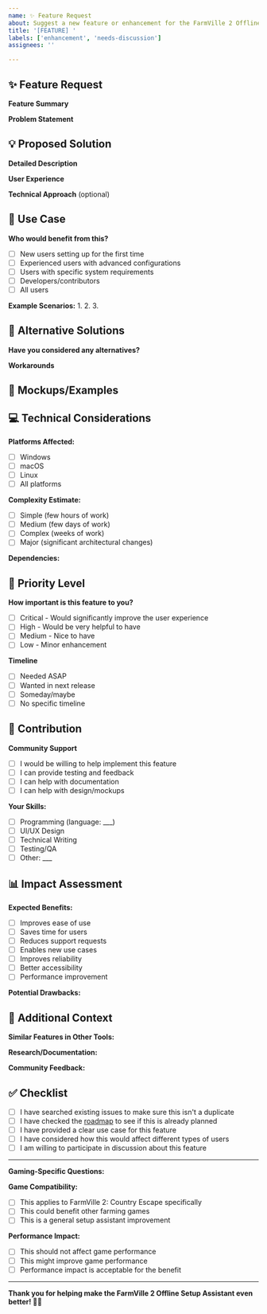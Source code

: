 ```yaml
---
name: ✨ Feature Request
about: Suggest a new feature or enhancement for the FarmVille 2 Offline Setup Assistant
title: '[FEATURE] '
labels: ['enhancement', 'needs-discussion']
assignees: ''

---
```


## ✨ Feature Request

**Feature Summary**
<!-- A clear and concise description of what you want to happen -->

**Problem Statement**
<!-- What problem does this feature solve? What need does it address? -->

## 💡 Proposed Solution

**Detailed Description**
<!-- Describe your proposed solution in detail -->

**User Experience**
<!-- How would users interact with this feature? -->

**Technical Approach** (optional)
<!-- If you have technical knowledge, suggest how this might be implemented -->

## 🎯 Use Case

**Who would benefit from this?**
- [ ] New users setting up for the first time
- [ ] Experienced users with advanced configurations
- [ ] Users with specific system requirements
- [ ] Developers/contributors
- [ ] All users

**Example Scenarios:**
1. 
2. 
3. 

## 🔧 Alternative Solutions

**Have you considered any alternatives?**
<!-- Describe alternative solutions or features you've considered -->

**Workarounds**
<!-- Are there any current workarounds for this need? -->

## 📸 Mockups/Examples

<!-- If applicable, add mockups, sketches, or examples from other applications -->
<!-- You can drag and drop images here -->

## 💻 Technical Considerations

**Platforms Affected:**
- [ ] Windows
- [ ] macOS  
- [ ] Linux
- [ ] All platforms

**Complexity Estimate:**
- [ ] Simple (few hours of work)
- [ ] Medium (few days of work)
- [ ] Complex (weeks of work)
- [ ] Major (significant architectural changes)

**Dependencies:**
<!-- Are there any external libraries, APIs, or systems this would depend on? -->

## 🚦 Priority Level

**How important is this feature to you?**
- [ ] Critical - Would significantly improve the user experience
- [ ] High - Would be very helpful to have
- [ ] Medium - Nice to have
- [ ] Low - Minor enhancement

**Timeline**
- [ ] Needed ASAP
- [ ] Wanted in next release
- [ ] Someday/maybe
- [ ] No specific timeline

## 🤝 Contribution

**Community Support**
- [ ] I would be willing to help implement this feature
- [ ] I can provide testing and feedback
- [ ] I can help with documentation
- [ ] I can help with design/mockups

**Your Skills:**
- [ ] Programming (language: ___)
- [ ] UI/UX Design
- [ ] Technical Writing
- [ ] Testing/QA
- [ ] Other: ___

## 📊 Impact Assessment

**Expected Benefits:**
- [ ] Improves ease of use
- [ ] Saves time for users
- [ ] Reduces support requests
- [ ] Enables new use cases
- [ ] Improves reliability
- [ ] Better accessibility
- [ ] Performance improvement

**Potential Drawbacks:**
<!-- Are there any potential negative impacts or concerns? -->

## 📝 Additional Context

**Similar Features in Other Tools:**
<!-- Have you seen this feature implemented elsewhere? -->

**Research/Documentation:**
<!-- Any relevant links, documentation, or research -->

**Community Feedback:**
<!-- Has this been discussed in the community? Links to discussions? -->

## ✅ Checklist

- [ ] I have searched existing issues to make sure this isn't a duplicate
- [ ] I have checked the [roadmap](../CHANGELOG.md#future-plans) to see if this is already planned
- [ ] I have provided a clear use case for this feature
- [ ] I have considered how this would affect different types of users
- [ ] I am willing to participate in discussion about this feature

---

**Gaming-Specific Questions:**

**Game Compatibility:**
- [ ] This applies to FarmVille 2: Country Escape specifically
- [ ] This could benefit other farming games
- [ ] This is a general setup assistant improvement

**Performance Impact:**
- [ ] This should not affect game performance
- [ ] This might improve game performance
- [ ] Performance impact is acceptable for the benefit

---

**Thank you for helping make the FarmVille 2 Offline Setup Assistant even better! 🚜✨** 
